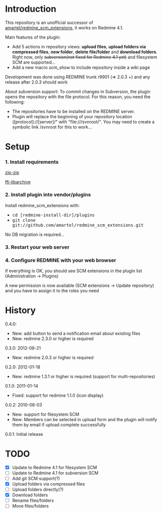 # Introduction

This repository is an unofficial successor of [amartel/redmine_scm_extensions](https://github.com/amartel/redmine_scm_extensions), it works on Redmine 4.1.

Main features of the plugin:
- Add 5 actions in repository views: **upload files**, **upload folders via compressed files**, **new folder**, **delete file/folder** and **download folders**. Right now, only ~~subversion(not fixed for Redmine 4.1 yet)~~ and filesystem SCM are supported...
- Add a new macro _scm_show_ to include repository inside a wiki page 

Development was done using REDMINE trunk r9901 (=> 2.0.3 +) and any release after 2.0.3 should work

About subversion support:
To commit changes in Subversion, the plugin opens the repository with the file protocol. For this reason, you need the following:
- The repositories have to be installed on the REDMINE server.
- Plugin will replace the beginning of your repository location ([protocol]://[server]/" with "file:///svnroot/". You may need to create a symbolic link /svnroot for this to work...  

# Setup

### 1. Install requirements

[zip-zip](https://rubygems.org/gems/zip-zip/versions/0.3)

[ffi-libarchive](https://github.com/chef/ffi-libarchive)

### 2. Install plugin into vendor/plugins

Install redmine_scm_extensions with:
- <tt>cd [redmine-install-dir]/plugins</tt>
- <tt>git clone git://github.com/amartel/redmine_scm_extensions.git</tt>

No DB migration is required...

### 3. Restart your web server


### 4. Configure REDMINE with your web browser

If everything is OK, you should see SCM extensions in the plugin list (Administration -> Plugins)

A new permission is now available (SCM extensions -> Update repository) and you have to assign it to the roles you need


# History

0.4.0: 
- New: add button to send a notification email about existing files
- New: redmine 2.3.0 or higher is required

0.3.0: 2012-08-21
- New: redmine 2.0.3 or higher is required

0.2.0: 2012-01-18
- New: redmine 1.3.1 or higher is required (support for multi-repositories)

0.1.0: 2011-01-14
- Fixed: support for redmine 1.1.0 (icon display)

0.0.2: 2010-08-03
- New: support for filesystem SCM
- New: Members can be selected in upload form and the plugin will notify them by email if upload complete successfully

0.0.1: Initial release

# TODO

- [x] Update to Redmine 4.1 for filesystem SCM
- [ ] Update to Redmine 4.1 for subversion SCM
- [ ] Add git SCM support(?)
- [x] Upload folders via compressed files
- [ ] Upload folders directly(?)
- [x] Download folders
- [ ] Rename files/folders
- [ ] Move files/folders
